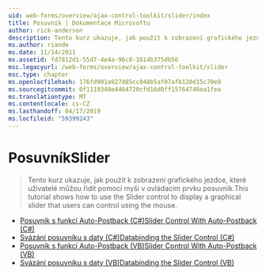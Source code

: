 ```yaml
---
uid: web-forms/overview/ajax-control-toolkit/slider/index
title: Posuvník | Dokumentace Microsoftu
author: rick-anderson
description: Tento kurz ukazuje, jak použít k zobrazení grafického jezdce, které uživatelé můžou řídit pomocí myši v ovládacím prvku posuvník.
ms.author: riande
ms.date: 11/14/2011
ms.assetid: fd7812d1-55d7-4e4a-96c8-1614b375db56
msc.legacyurl: /web-forms/overview/ajax-control-toolkit/slider
msc.type: chapter
ms.openlocfilehash: 176fd901a927d85cc048b5af07afb120d15c70e9
ms.sourcegitcommit: 0f1119340e4464720cfd16d0ff15764746ea1fea
ms.translationtype: MT
ms.contentlocale: cs-CZ
ms.lasthandoff: 04/17/2019
ms.locfileid: "59399243"
---
```

# <a name="slider"></a><span data-ttu-id="013ce-103">Posuvník</span><span class="sxs-lookup"><span data-stu-id="013ce-103">Slider</span></span>

> <span data-ttu-id="013ce-104">Tento kurz ukazuje, jak použít k zobrazení grafického jezdce, které uživatelé můžou řídit pomocí myši v ovládacím prvku posuvník.</span><span class="sxs-lookup"><span data-stu-id="013ce-104">This tutorial shows how to use the Slider control to display a graphical slider that users can control using the mouse.</span></span>


- [<span data-ttu-id="013ce-105">Posuvník s funkcí Auto-Postback (C#)</span><span class="sxs-lookup"><span data-stu-id="013ce-105">Slider Control With Auto-Postback (C#)</span></span>](using-the-slider-control-with-auto-postback-cs.md)
- [<span data-ttu-id="013ce-106">Svázání posuvníku s daty (C#)</span><span class="sxs-lookup"><span data-stu-id="013ce-106">Databinding the Slider Control (C#)</span></span>](databinding-the-slider-control-cs.md)
- [<span data-ttu-id="013ce-107">Posuvník s funkcí Auto-Postback (VB)</span><span class="sxs-lookup"><span data-stu-id="013ce-107">Slider Control With Auto-Postback (VB)</span></span>](using-the-slider-control-with-auto-postback-vb.md)
- [<span data-ttu-id="013ce-108">Svázání posuvníku s daty (VB)</span><span class="sxs-lookup"><span data-stu-id="013ce-108">Databinding the Slider Control (VB)</span></span>](databinding-the-slider-control-vb.md)
